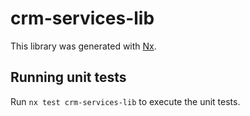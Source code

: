 # crm-services-lib

This library was generated with [Nx](https://nx.dev).

## Running unit tests

Run `nx test crm-services-lib` to execute the unit tests.
